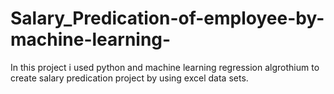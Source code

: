 # Salary_Predication-of-employee-by-machine-learning-
In this project  i used python and machine learning regression algrothium to create salary predication project by using excel data sets.
